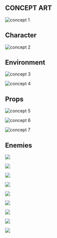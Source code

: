 ## CONCEPT ART

![concept 1](https://github.com/RyuuSukeChan/ProjectDungeon/blob/master/ConceptArt/ConceptCharacter01.png)

## Character

![concept 2](https://github.com/RyuuSukeChan/ProjectDungeon/blob/master/ConceptArt/ConceptCharacter02.png)

## Environment

![concept 3](https://github.com/RyuuSukeChan/ProjectDungeon/blob/master/ConceptArt/ConceptEnvironment01.png)

![concept 4](https://github.com/RyuuSukeChan/ProjectDungeon/blob/master/ConceptArt/ConceptEnvironment02.png)

## Props

![concept 5](https://github.com/RyuuSukeChan/ProjectDungeon/blob/master/ConceptArt/ConceptProps01.png)

![concept 6](https://github.com/RyuuSukeChan/ProjectDungeon/blob/master/ConceptArt/ConceptProps02.png)

![concept 7](https://github.com/RyuuSukeChan/ProjectDungeon/blob/master/ConceptArt/ConceptProps03.png)

## Enemies

![](https://github.com/RyuuSukeChan/ProjectDungeon/blob/master/ConceptArt/SLIMES.jpg)

![](https://github.com/RyuuSukeChan/ProjectDungeon/blob/master/ConceptArt/ROCKYS.jpg)

![](https://github.com/RyuuSukeChan/ProjectDungeon/blob/master/ConceptArt/MUSHROOMS.jpg)

![](https://github.com/RyuuSukeChan/ProjectDungeon/blob/master/ConceptArt/PLANTS.jpg)

![](https://github.com/RyuuSukeChan/ProjectDungeon/blob/master/ConceptArt/BATS.jpg)

![](https://github.com/RyuuSukeChan/ProjectDungeon/blob/master/ConceptArt/RATS.jpg)

![](https://github.com/RyuuSukeChan/ProjectDungeon/blob/master/ConceptArt/WORMS.jpg)

![](https://github.com/RyuuSukeChan/ProjectDungeon/blob/master/ConceptArt/MOLLUSKS.jpg)

![](https://github.com/RyuuSukeChan/ProjectDungeon/blob/master/ConceptArt/REINFORCEDS.jpg)
